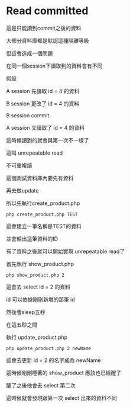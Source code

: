 # Read committed

這是只能讀到commit之後的資料

大部分資料庫都是默認這種隔離等級

但這會造成一個問題

在同一個session下讀取到的資料會有不同

假設

A session 先讀取 id = 4 的資料

B session 更改了 id = 4 的資料

B session commit

A session 又讀取了 id = 4 的資料

這時候讀到的就會與第一次不一樣了

這叫 unrepeatable read

不可重複讀

這個測試資料庫內要先有資料

再去做update

所以先執行create_product.php

```
php create_product.php TEST
```

這會建立一筆名稱是TEST的資料

並會輸出這筆資料的ID

有了資料之後就可以開始實現 unrepeatable read了

首先執行 show_product.php

```
php show_product.php 2
```

這會去 select id = 2 的資料

id 可以依據剛剛新增的那筆 id

然後會sleep五秒

在這五秒之間

執行 update_product.php

```
php update_product.php 2 newName
```

這會去更新 id = 2 的名字成為 newName

這時候剛剛睡著的 show_product 應該也已經醒了

醒了之後他會去 select 第二次

這時候就會發現跟第一次 select 出來的資料不同